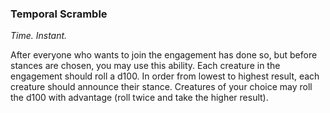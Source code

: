### Temporal Scramble
_Time. Instant._

After everyone who wants to join the engagement has done so, but before stances are chosen, you may use this ability. Each creature in the engagement should roll a d100. In order from lowest to highest result, each creature should announce their stance. Creatures of your choice may roll the d100 with advantage (roll twice and take the higher result).
